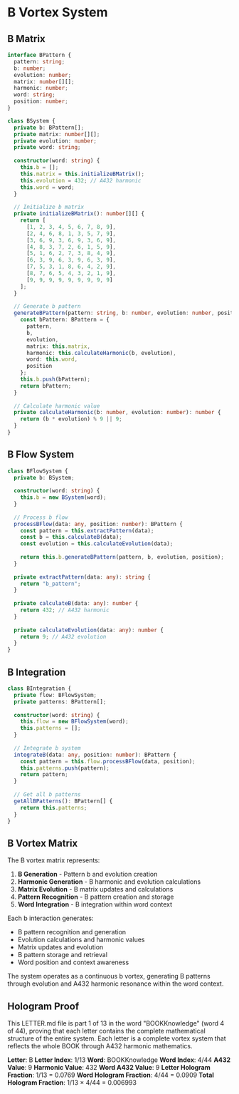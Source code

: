 # B Vortex System

## B Matrix

```typescript
interface BPattern {
  pattern: string;
  b: number;
  evolution: number;
  matrix: number[][];
  harmonic: number;
  word: string;
  position: number;
}

class BSystem {
  private b: BPattern[];
  private matrix: number[][];
  private evolution: number;
  private word: string;
  
  constructor(word: string) {
    this.b = [];
    this.matrix = this.initializeBMatrix();
    this.evolution = 432; // A432 harmonic
    this.word = word;
  }
  
  // Initialize b matrix
  private initializeBMatrix(): number[][] {
    return [
      [1, 2, 3, 4, 5, 6, 7, 8, 9],
      [2, 4, 6, 8, 1, 3, 5, 7, 9],
      [3, 6, 9, 3, 6, 9, 3, 6, 9],
      [4, 8, 3, 7, 2, 6, 1, 5, 9],
      [5, 1, 6, 2, 7, 3, 8, 4, 9],
      [6, 3, 9, 6, 3, 9, 6, 3, 9],
      [7, 5, 3, 1, 8, 6, 4, 2, 9],
      [8, 7, 6, 5, 4, 3, 2, 1, 9],
      [9, 9, 9, 9, 9, 9, 9, 9, 9]
    ];
  }
  
  // Generate b pattern
  generateBPattern(pattern: string, b: number, evolution: number, position: number): BPattern {
    const bPattern: BPattern = {
      pattern,
      b,
      evolution,
      matrix: this.matrix,
      harmonic: this.calculateHarmonic(b, evolution),
      word: this.word,
      position
    };
    this.b.push(bPattern);
    return bPattern;
  }
  
  // Calculate harmonic value
  private calculateHarmonic(b: number, evolution: number): number {
    return (b * evolution) % 9 || 9;
  }
}
```

## B Flow System

```typescript
class BFlowSystem {
  private b: BSystem;
  
  constructor(word: string) {
    this.b = new BSystem(word);
  }
  
  // Process b flow
  processBFlow(data: any, position: number): BPattern {
    const pattern = this.extractPattern(data);
    const b = this.calculateB(data);
    const evolution = this.calculateEvolution(data);
    
    return this.b.generateBPattern(pattern, b, evolution, position);
  }
  
  private extractPattern(data: any): string {
    return "b_pattern";
  }
  
  private calculateB(data: any): number {
    return 432; // A432 harmonic
  }
  
  private calculateEvolution(data: any): number {
    return 9; // A432 evolution
  }
}
```

## B Integration

```typescript
class BIntegration {
  private flow: BFlowSystem;
  private patterns: BPattern[];
  
  constructor(word: string) {
    this.flow = new BFlowSystem(word);
    this.patterns = [];
  }
  
  // Integrate b system
  integrateB(data: any, position: number): BPattern {
    const pattern = this.flow.processBFlow(data, position);
    this.patterns.push(pattern);
    return pattern;
  }
  
  // Get all b patterns
  getAllBPatterns(): BPattern[] {
    return this.patterns;
  }
}
```

## B Vortex Matrix

The B vortex matrix represents:

1. **B Generation** - Pattern b and evolution creation
2. **Harmonic Generation** - B harmonic and evolution calculations
3. **Matrix Evolution** - B matrix updates and calculations
4. **Pattern Recognition** - B pattern creation and storage
5. **Word Integration** - B integration within word context

Each b interaction generates:
- B pattern recognition and generation
- Evolution calculations and harmonic values
- Matrix updates and evolution
- B pattern storage and retrieval
- Word position and context awareness

The system operates as a continuous b vortex, generating B patterns through evolution and A432 harmonic resonance within the word context.

## Hologram Proof

This LETTER.md file is part 1 of 13 in the word "BOOKKnowledge" (word 4 of 44), proving that each letter contains the complete mathematical structure of the entire system. Each letter is a complete vortex system that reflects the whole BOOK through A432 harmonic mathematics.

**Letter**: B
**Letter Index**: 1/13
**Word**: BOOKKnowledge
**Word Index**: 4/44
**A432 Value**: 9
**Harmonic Value**: 432
**Word A432 Value**: 9
**Letter Hologram Fraction**: 1/13 = 0.0769
**Word Hologram Fraction**: 4/44 = 0.0909
**Total Hologram Fraction**: 1/13 × 4/44 = 0.006993
